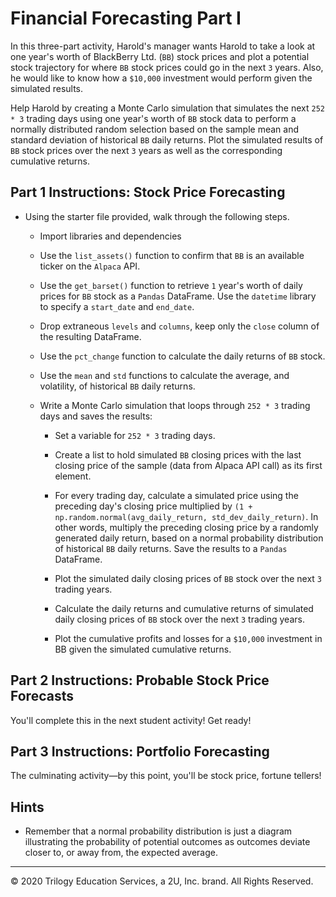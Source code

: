 # Financial Forecasting Part I

In this three-part activity, Harold's manager wants Harold to take a look at one year's worth of BlackBerry Ltd. (`BB`) stock prices and plot a potential stock trajectory for where `BB` stock prices could go in the next `3` years. Also, he would like to know how a `$10,000` investment would perform given the simulated results.

Help Harold by creating a Monte Carlo simulation that simulates the next `252 * 3` trading days using one year's worth of `BB` stock data to perform a normally distributed random selection based on the sample mean and standard deviation of historical `BB` daily returns. Plot the simulated results of `BB` stock prices over the next `3` years as well as the corresponding cumulative returns.

## Part 1 Instructions: Stock Price Forecasting

* Using the starter file provided, walk through the following steps.

  * Import libraries and dependencies

  * Use the `list_assets()` function to confirm that `BB` is an available ticker on the `Alpaca` API.

  * Use the `get_barset()` function to retrieve `1` year's worth of daily prices for `BB` stock as a `Pandas` DataFrame. Use the `datetime` library to specify a `start_date` and `end_date`.

  * Drop extraneous `levels` and `columns`, keep only the `close` column of the resulting DataFrame.

  * Use the `pct_change` function to calculate the daily returns of `BB` stock.

  * Use the `mean` and `std` functions to calculate the average, and volatility, of historical `BB` daily returns.

  * Write a Monte Carlo simulation that loops through `252 * 3` trading days and saves the results:

    * Set a variable for `252 * 3` trading days.

    * Create a list to hold simulated `BB` closing prices with the last closing price of the sample (data from Alpaca API call) as its first element.

    * For every trading day, calculate a simulated price using the preceding day's closing price multiplied by ```(1 + np.random.normal(avg_daily_return, std_dev_daily_return)```. In other words, multiply the preceding closing price by a randomly generated daily return, based on a normal probability distribution of historical `BB` daily returns. Save the results to a `Pandas` DataFrame.

    * Plot the simulated daily closing prices of `BB` stock over the next `3` trading years.

    * Calculate the daily returns and cumulative returns of simulated daily closing prices of `BB` stock over the next `3` trading years.

    * Plot the cumulative profits and losses for a `$10,000` investment in BB given the simulated cumulative returns.

## Part 2 Instructions: Probable Stock Price Forecasts

You'll complete this in the next student activity! Get ready!

## Part 3 Instructions: Portfolio Forecasting

The culminating activity—by this point, you'll be stock price, fortune tellers!

## Hints

* Remember that a normal probability distribution is just a diagram illustrating the probability of potential outcomes as outcomes deviate closer to, or away from, the expected average.

---

© 2020 Trilogy Education Services, a 2U, Inc. brand. All Rights Reserved.
